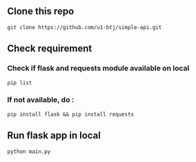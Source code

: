
## Clone this repo

    git clone https://github.com/u1-btj/simple-api.git

## Check requirement
### Check if flask and requests module available on local

    pip list
    
### If not available, do :

    pip install flask && pip install requests

## Run flask app in local

    python main.py
